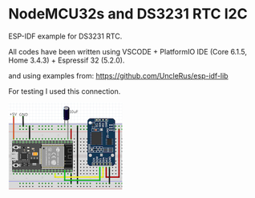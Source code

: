 # NodeMCU32s and DS3231 RTC I2C

ESP-IDF example for DS3231 RTC.

All codes have been written using VSCODE + PlatformIO IDE (Core 6.1.5, Home 3.4.3) + Espressif 32 (5.2.0).

and using examples from: https://github.com/UncleRus/esp-idf-lib

For testing I used this connection.

![breadboard_base](images/breadboard.png)